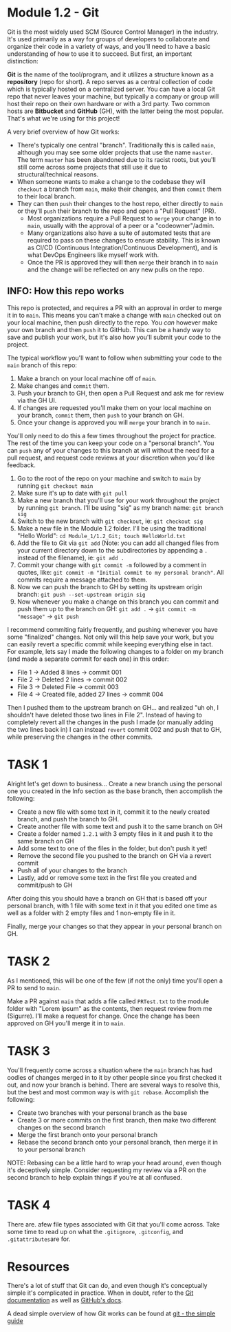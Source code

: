 # Module 1.2 - Git

Git is the most widely used SCM (Source Control Manager) in the industry. It's used primarily as a way for groups of developers to collaborate and organize their code in a variety of ways, and you'll need to have a basic understanding of how to use it to succeed. But first, an important distinction:

**Git** is the name of the tool/program, and it utilizes a structure known as a **repository** (repo for short). A repo serves as a central collection of code which is typically hosted on a centralized server. You can have a local Git repo that never leaves your machine, but typically a company or group will host their repo on their own hardware or with a 3rd party. Two common hosts are **Bitbucket** and **GitHub** (GH), with the latter being the most popular. That's what we're using for this project!

A very brief overview of how Git works:

* There's typically one central "branch". Traditionally this is called `main`, although you may see some older projects that use the name `master`. The term `master` has been abandoned due to its racist roots, but you'll still come across some projects that still use it due to structural/technical reasons.
* When someone wants to make a change to the codebase they will `checkout` a branch from `main`, make their changes, and then `commit` them to their local branch.
* They can then `push` their changes to the host repo, either directly to `main` or they'll `push` their branch to the repo and open a "Pull Request" (PR). 
	* Most organizations require a Pull Request to `merge` your change in to `main`, usually with the approval of a peer or a "codeowner"/admin.
	* Many organizations also have a suite of automated tests that are required to pass on these changes to ensure stability. This is known as CI/CD (Continuous Integration/Continuous Development), and is what DevOps Engineers like myself work with.
	* Once the PR is approved they will then `merge` their branch in to `main` and the change will be reflected on any new pulls on the repo.

## INFO: How this repo works

This repo is protected, and requires a PR with an approval in order to merge it in to `main`. This means you can't make a change with `main` checked out on your local machine, then push directly to the repo. You *can* however make your own branch and then `push` it to GitHub. This can be a handy way to save and publish your work, but it's also how you'll submit your code to the project.

The typical workflow you'll want to follow when submitting your code to the `main` branch of this repo:

1. Make a branch on your local machine off of `main`.
2. Make changes and `commit` them.
3. Push your branch to GH, then open a Pull Request and ask me for review via the GH UI.
4. If changes are requested you'll make them on your local machine on your branch, `commit` them, then `push` to your branch on GH.
5. Once your change is approved you will `merge` your branch in to `main`.

You'll only need to do this a few times throughout the project for practice. The rest of the time you can keep your code on a "personal branch". You can `push` any of your changes to this branch at will without the need for a pull request, and request code reviews at your discretion when you'd like feedback.

1. Go to the root of the repo on your machine and switch to `main` by running `git checkout main`
2. Make sure it's up to date with `git pull`
3. Make a new branch that you'll use for your work throughout the project by running `git branch`. I'll be using "sig" as my branch name: `git branch sig`
4. Switch to the new branch with `git checkout`, ie: `git checkout sig`
5. Make a new file in the Module 1.2 folder. I'll be using the traditional "Hello World": `cd Module_1/1.2_Git; touch HelloWorld.txt`
6. Add the file to Git via `git add` (Note: you can add all changed files from your current directory down to the subdirectories by appending a `.` instead of the filename), ie: `git add .`
7. Commit your change with `git commit -m` followed by a comment in quotes, like: `git commit -m "Initial commit to my personal branch"`. All commits require a message attached to them.
8. Now we can push the branch to GH by setting its upstream origin branch: `git push --set-upstream origin sig`
9. Now whenever you make a change on this branch you can commit and push them up to the branch on GH: `git add .` -> `git commit -m "message"` -> `git push`

I recommend commiting fairly frequently, and pushing whenever you have some "finalized" changes. Not only will this help save your work, but you can easily revert a specific commit while keeping everything else in tact. For example, lets say I made the following changes to a folder on my branch (and made a separate commit for each one) in this order:

* File 1 -> Added 8 lines -> commit 001
* File 2 -> Deleted 2 lines -> commit 002
* File 3 -> Deleted File -> commit 003
* File 4 -> Created file, added 27 lines -> commit 004

Then I pushed them to the upstream branch on GH... and realized "uh oh, I shouldn't have deleted those two lines in File 2". Instead of having to completely revert all the changes in the push I made (or manually adding the two lines back in) I can instead `revert` commit 002 and push that to GH, while preserving the changes in the other commits.

# TASK 1

Alright let's get down to business... Create a new branch using the personal one you created in the Info section as the base branch, then accomplish the following:

* Create a new file with some text in it, commit it to the newly created branch, and push the branch to GH.
* Create another file with some text and push it to the same branch on GH
* Create a folder named `1.2.1` with 3 empty files in it and push it to the same branch on GH
* Add some text to one of the files in the folder, but don't push it yet!
* Remove the second file you pushed to the branch on GH via a revert commit
* Push all of your changes to the branch
* Lastly, add or remove some text in the first file you created and commit/push to GH

After doing this you should have a branch on GH that is based off your personal branch, with 1 file with some text in it that you edited one time as well as a folder with 2 empty files and 1 non-empty file in it.

Finally, merge your changes so that they appear in your personal branch on GH.

# TASK 2

As I mentioned, this will be one of the few (if not the only) time you'll open a PR to send to `main`. 

Make a PR against `main` that adds a file called `PRTest.txt` to the module folder with "Lorem ipsum" as the contents, then request review from me (Sigurre). I'll make a request for change. Once the change has been approved on GH you'll merge it in to `main`.

# TASK 3

You'll frequently come across a situation where the `main` branch has had oodles of changes merged in to it by other people since you first checked it out, and now your branch is behind. There are several ways to resolve this, but the best and most common way is with `git rebase`. Accomplish the following:

* Create two branches with your personal branch as the base
* Create 3 or more commits on the first branch, then make two different changes on the second branch
* Merge the first branch onto your personal branch
* Rebase the second branch onto your personal branch, then merge it in to your personal branch

NOTE: Rebasing can be a little hard to wrap your head around, even though it's deceptively simple. Consider requesting my review via a PR on the second branch to help explain things if you're at all confused.

# TASK 4

There are. afew file types associated with Git that you'll come across. Take some time to read up on what the `.gitignore`, `.gitconfig`, and `.gitattributes`are for.

# Resources

There's a lot of stuff that Git can do, and even though it's conceptually simple it's complicated in practice. When in doubt, refer to the [Git documentation](https://git-scm.com/doc) as well as [GitHub's docs](https://docs.github.com/en).

A dead simple overview of how Git works can be found at [git - the simple guide](https://rogerdudler.github.io/git-guide/)
